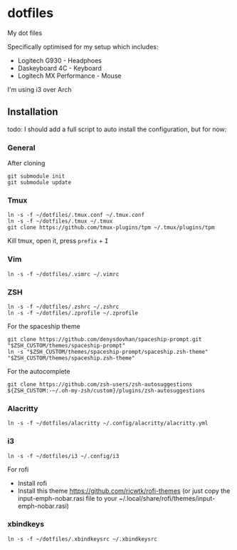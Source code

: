 # dotfiles
My dot files

Specifically optimised for my setup which includes:

* Logitech G930 - Headphoes 
* Daskeyboard 4C - Keyboard
* Logitech MX Performance - Mouse

I'm using i3 over Arch

## Installation
todo: I should add a full script to auto install the configuration, but for now:

### General
After cloning
```
git submodule init
git submodule update
```

### Tmux
```
ln -s -f ~/dotfiles/.tmux.conf ~/.tmux.conf
ln -s -f ~/dotfiles/.tmux ~/.tmux
git clone https://github.com/tmux-plugins/tpm ~/.tmux/plugins/tpm
```
Kill tmux, open it, press `prefix` + <kbd>I</kbd> 

### Vim
```
ln -s -f ~/dotfiles/.vimrc ~/.vimrc
```

### ZSH
```
ln -s -f ~/dotfiles/.zshrc ~/.zshrc
ln -s -f ~/dotfiles/.zprofile ~/.zprofile
```
For the spaceship theme
```
git clone https://github.com/denysdovhan/spaceship-prompt.git "$ZSH_CUSTOM/themes/spaceship-prompt"
ln -s "$ZSH_CUSTOM/themes/spaceship-prompt/spaceship.zsh-theme" "$ZSH_CUSTOM/themes/spaceship.zsh-theme"
```
For the autocomplete
```
git clone https://github.com/zsh-users/zsh-autosuggestions ${ZSH_CUSTOM:-~/.oh-my-zsh/custom}/plugins/zsh-autosuggestions
```

### Alacritty
```
ln -s -f ~/dotfiles/alacritty ~/.config/alacritty/alacritty.yml
```

### i3
```
ln -s -f ~/dotfiles/i3 ~/.config/i3
```
For rofi
* Install rofi
* Install this theme https://github.com/ricwtk/rofi-themes (or just copy the input-emph-nobar.rasi file to your ~/.local/share/rofi/themes/input-emph-nobar.rasi)

### xbindkeys
```
ln -s -f ~/dotfiles/.xbindkeysrc ~/.xbindkeysrc
```
